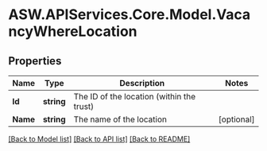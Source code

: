 
# ASW.APIServices.Core.Model.VacancyWhereLocation

## Properties

Name | Type | Description | Notes
------------ | ------------- | ------------- | -------------
**Id** | **string** | The ID of the location (within the trust) | 
**Name** | **string** | The name of the location | [optional] 

[[Back to Model list]](../README.md#documentation-for-models)
[[Back to API list]](../README.md#documentation-for-api-endpoints)
[[Back to README]](../README.md)

